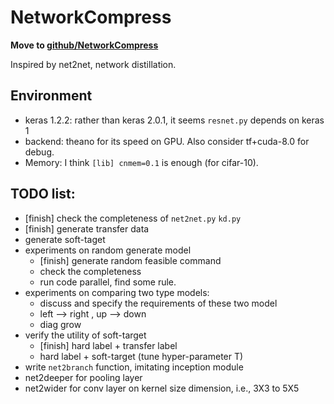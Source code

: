 # NetworkCompress

**Move to [github/NetworkCompress](https://github.com/new)**

Inspired by net2net, network distillation.

## Environment
- keras 1.2.2: rather than keras 2.0.1, it seems `resnet.py` depends on keras 1
- backend: theano for its speed on GPU. Also consider tf+cuda-8.0 for debug. 
- Memory: I think `[lib] cnmem=0.1` is enough (for cifar-10).


## TODO list:
- [finish] check the completeness of `net2net.py` `kd.py`  
- [finish] generate transfer data 
- generate soft-taget
- experiments on random generate model
  - [finish] generate random feasible command 
  - check the completeness 
  - run code parallel, find some rule.
- experiments on  comparing two type models:
  - discuss and specify the requirements of these two model
  - left --> right , up --> down
  - diag grow
- verify the utility of soft-target
  - [finish] hard label + transfer label
  - hard label + soft-target (tune hyper-parameter T)
- write `net2branch` function, imitating inception module
- net2deeper for pooling layer
- net2wider for conv layer on kernel size dimension, i.e., 3X3 to 5X5
